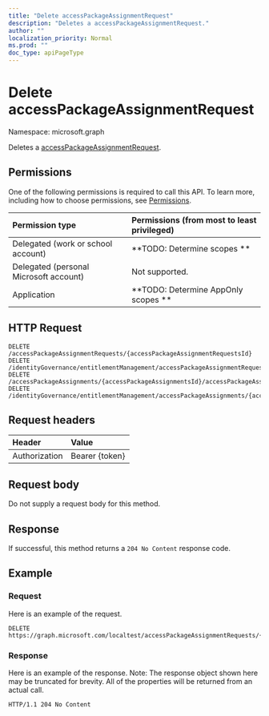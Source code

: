 ```yaml
---
title: "Delete accessPackageAssignmentRequest"
description: "Deletes a accessPackageAssignmentRequest."
author: ""
localization_priority: Normal
ms.prod: ""
doc_type: apiPageType
---
```


# Delete accessPackageAssignmentRequest

Namespace: microsoft.graph

Deletes a [accessPackageAssignmentRequest](../resources/accesspackageassignmentrequest.md).

## Permissions
One of the following permissions is required to call this API. To learn more, including how to choose permissions, see [Permissions](/concepts/permissions-reference.md).

|Permission type|Permissions (from most to least privileged)|
|:---|:---|
|Delegated (work or school account)|**TODO: Determine scopes **|
|Delegated (personal Microsoft account)|Not supported.|
|Application|**TODO: Determine AppOnly scopes **|

## HTTP Request
<!-- {
  "blockType": "ignored"
}
-->
``` http
DELETE /accessPackageAssignmentRequests/{accessPackageAssignmentRequestsId}
DELETE /identityGovernance/entitlementManagement/accessPackageAssignmentRequests/{accessPackageAssignmentRequestId}
DELETE /accessPackageAssignments/{accessPackageAssignmentsId}/accessPackageAssignmentRequests/{accessPackageAssignmentRequestId}
DELETE /identityGovernance/entitlementManagement/accessPackageAssignments/{accessPackageAssignmentId}/accessPackageAssignmentRequests/{accessPackageAssignmentRequestId}
```

## Request headers
|Header|Value|
|:---|:---|
|Authorization|Bearer {token}|

## Request body
Do not supply a request body for this method.

## Response
If successful, this method returns a `204 No Content` response code.

## Example

### Request
Here is an example of the request.
<!-- {
  "blockType": "request",
  "name": "delete_accesspackageassignmentrequest"
}
-->
``` http
DELETE https://graph.microsoft.com/localtest/accessPackageAssignmentRequests/{accessPackageAssignmentRequestsId}
```

### Response
Here is an example of the response. Note: The response object shown here may be truncated for brevity. All of the properties will be returned from an actual call.
<!-- {
  "blockType": "response",
  "truncated": true
}
-->
``` http
HTTP/1.1 204 No Content
```

